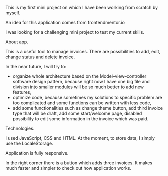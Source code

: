 This is my first mini project on which I have been working from scratch by myself.

An idea for this application comes from frontendmentor.io

I was looking for a challenging mini project to test my current skills.

About app.

This is a useful tool to manage invoices. There are possibilities to add, edit, change status and delete invoice.

In the near future, I will try to:

- organize whole architecture based on the Model–view–controller software design pattern, because right now I have one big file and division into smaller modules will be so much better to add new features,
- optimize code, because sometimes my solutions to specific problem are too complicated and some functions can be written with less code,
- add some functionalities such as change theme button, add third invoice type that will be draft, add some start/welcome page, disabled possibility to edit some information in the invoice which was paid.

Technologies.

I used JavaScript, CSS and HTML. At the moment, to store data, I simply use the LocaleStorage.

Application is fully responsive.

In the right corner there is a button which adds three invoices. It makes much faster and simpler to check out how application works.
